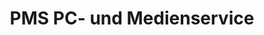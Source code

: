 ---
title: "PMS PC- und Medienservice"
url: /bad-schoenborn/pms-pc-und-medienservice/
shop: Elektronik
---